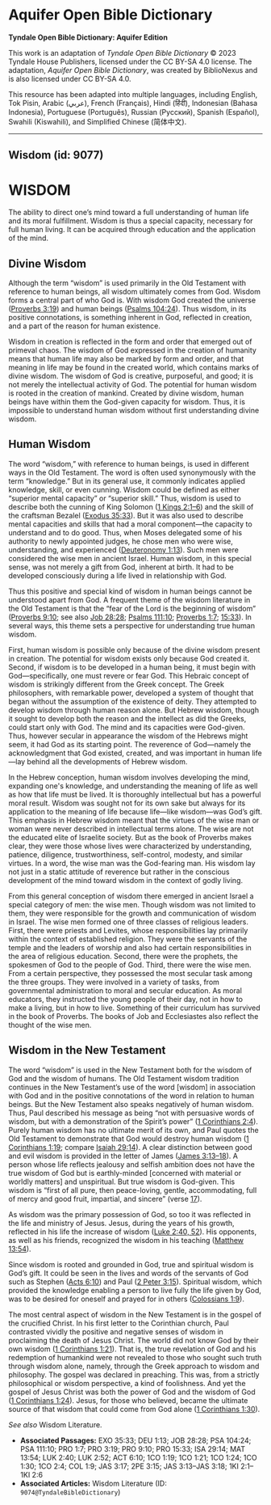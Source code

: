 # Aquifer Open Bible Dictionary

**Tyndale Open Bible Dictionary: Aquifer Edition**

This work is an adaptation of *Tyndale Open Bible Dictionary* © 2023 Tyndale House Publishers, licensed under the CC BY\-SA 4\.0 license. The adaptation, *Aquifer Open Bible Dictionary*, was created by BiblioNexus and is also licensed under CC BY\-SA 4\.0\.

This resource has been adapted into multiple languages, including English, Tok Pisin, Arabic (عربي), French (Français), Hindi (हिंदी), Indonesian (Bahasa Indonesia), Portuguese (Português), Russian (Русский), Spanish (Español), Swahili (Kiswahili), and Simplified Chinese (简体中文).



--------------------------------

## Wisdom (id: 9077)

WISDOM
======

The ability to direct one’s mind toward a full understanding of human life and its moral fulfillment. Wisdom is thus a special capacity, necessary for full human living. It can be acquired through education and the application of the mind.

Divine Wisdom
-------------

Although the term “wisdom” is used primarily in the Old Testament with reference to human beings, all wisdom ultimately comes from God. Wisdom forms a central part of who God is. With wisdom God created the universe ([Proverbs 3:19](https://ref.ly/Prov3:19)) and human beings ([Psalms 104:24](https://ref.ly/Ps104:24)). Thus wisdom, in its positive connotations, is something inherent in God, reflected in creation, and a part of the reason for human existence.

Wisdom in creation is reflected in the form and order that emerged out of primeval chaos. The wisdom of God expressed in the creation of humanity means that human life may also be marked by form and order, and that meaning in life may be found in the created world, which contains marks of divine wisdom. The wisdom of God is creative, purposeful, and good; it is not merely the intellectual activity of God. The potential for human wisdom is rooted in the creation of mankind. Created by divine wisdom, human beings have within them the God\-given capacity for wisdom. Thus, it is impossible to understand human wisdom without first understanding divine wisdom.

Human Wisdom
------------

The word “wisdom,” with reference to human beings, is used in different ways in the Old Testament. The word is often used synonymously with the term “knowledge.” But in its general use, it commonly indicates applied knowledge, skill, or even cunning. Wisdom could be defined as either “superior mental capacity” or “superior skill.” Thus, wisdom is used to describe both the cunning of King Solomon ([1 Kings 2:1–6](https://ref.ly/1Kgs2:1-1Kgs2:6)) and the skill of the craftsman Bezalel ([Exodus 35:33](https://ref.ly/Exod35:33)). But it was also used to describe mental capacities and skills that had a moral component—the capacity to understand and to do good. Thus, when Moses delegated some of his authority to newly appointed judges, he chose men who were wise, understanding, and experienced ([Deuteronomy 1:13](https://ref.ly/Deut1:13)). Such men were considered the wise men in ancient Israel. Human wisdom, in this special sense, was not merely a gift from God, inherent at birth. It had to be developed consciously during a life lived in relationship with God.

Thus this positive and special kind of wisdom in human beings cannot be understood apart from God. A frequent theme of the wisdom literature in the Old Testament is that the “fear of the Lord is the beginning of wisdom” ([Proverbs 9:10](https://ref.ly/Prov9:10); see also [Job 28:28](https://ref.ly/Job28:28); [Psalms 111:10](https://ref.ly/Ps111:10); [Proverbs 1:7](https://ref.ly/Prov1:7); [15:33](https://ref.ly/Prov15:33)). In several ways, this theme sets a perspective for understanding true human wisdom.

First, human wisdom is possible only because of the divine wisdom present in creation. The potential for wisdom exists only because God created it. Second, if wisdom is to be developed in a human being, it must begin with God—specifically, one must revere or fear God. This Hebraic concept of wisdom is strikingly different from the Greek concept. The Greek philosophers, with remarkable power, developed a system of thought that began without the assumption of the existence of deity. They attempted to develop wisdom through human reason alone. But Hebrew wisdom, though it sought to develop both the reason and the intellect as did the Greeks, could start only with God. The mind and its capacities were God\-given. Thus, however secular in appearance the wisdom of the Hebrews might seem, it had God as its starting point. The reverence of God—namely the acknowledgment that God existed, created, and was important in human life—lay behind all the developments of Hebrew wisdom.

In the Hebrew conception, human wisdom involves developing the mind, expanding one's knowledge, and understanding the meaning of life as well as how that life must be lived. It is thoroughly intellectual but has a powerful moral result. Wisdom was sought not for its own sake but always for its application to the meaning of life because life—like wisdom—was God’s gift. This emphasis in Hebrew wisdom meant that the virtues of the wise man or woman were never described in intellectual terms alone. The wise are not the educated elite of Israelite society. But as the book of Proverbs makes clear, they were those whose lives were characterized by understanding, patience, diligence, trustworthiness, self\-control, modesty, and similar virtues. In a word, the wise man was the God\-fearing man. His wisdom lay not just in a static attitude of reverence but rather in the conscious development of the mind toward wisdom in the context of godly living.

From this general conception of wisdom there emerged in ancient Israel a special category of men: the wise men. Though wisdom was not limited to them, they were responsible for the growth and communication of wisdom in Israel. The wise men formed one of three classes of religious leaders. First, there were priests and Levites, whose responsibilities lay primarily within the context of established religion. They were the servants of the temple and the leaders of worship and also had certain responsibilities in the area of religious education. Second, there were the prophets, the spokesmen of God to the people of God. Third, there were the wise men. From a certain perspective, they possessed the most secular task among the three groups. They were involved in a variety of tasks, from governmental administration to moral and secular education. As moral educators, they instructed the young people of their day, not in how to make a living, but in how to live. Something of their curriculum has survived in the book of Proverbs. The books of Job and Ecclesiastes also reflect the thought of the wise men.

Wisdom in the New Testament
---------------------------

The word “wisdom” is used in the New Testament both for the wisdom of God and the wisdom of humans. The Old Testament wisdom tradition continues in the New Testament’s use of the word \[wisdom] in association with God and in the positive connotations of the word in relation to human beings. But the New Testament also speaks negatively of human wisdom. Thus, Paul described his message as being “not with persuasive words of wisdom, but with a demonstration of the Spirit’s power” ([1 Corinthians 2:4](https://ref.ly/1Cor2:4)). Purely human wisdom has no ultimate merit of its own, and Paul quotes the Old Testament to demonstrate that God would destroy human wisdom ([1 Corinthians 1:19](https://ref.ly/1Cor1:19); compare [Isaiah 29:14](https://ref.ly/Isa29:14)). A clear distinction between good and evil wisdom is provided in the letter of James ([James 3:13–18](https://ref.ly/Jas3:13-Jas3:18)). A person whose life reflects jealousy and selfish ambition does not have the true wisdom of God but is earthly\-minded \[concerned with material or worldly matters] and unspiritual. But true wisdom is God\-given. This wisdom is “first of all pure, then peace\-loving, gentle, accommodating, full of mercy and good fruit, impartial, and sincere” (verse [17](https://ref.ly/Jas3:17)).

As wisdom was the primary possession of God, so too it was reflected in the life and ministry of Jesus. Jesus, during the years of his growth, reflected in his life the increase of wisdom ([Luke 2:40, 52](https://ref.ly/Luke2:40,Luke2:52)). His opponents, as well as his friends, recognized the wisdom in his teaching ([Matthew 13:54](https://ref.ly/Matt13:54)).

Since wisdom is rooted and grounded in God, true and spiritual wisdom is God’s gift. It could be seen in the lives and words of the servants of God such as Stephen ([Acts 6:10](https://ref.ly/Acts6:10)) and Paul ([2 Peter 3:15](https://ref.ly/2Pet3:15)). Spiritual wisdom, which provided the knowledge enabling a person to live fully the life given by God, was to be desired for oneself and prayed for in others ([Colossians 1:9](https://ref.ly/Col1:9)).

The most central aspect of wisdom in the New Testament is in the gospel of the crucified Christ. In his first letter to the Corinthian church, Paul contrasted vividly the positive and negative senses of wisdom in proclaiming the death of Jesus Christ. The world did not know God by their own wisdom ([1 Corinthians 1:21](https://ref.ly/1Cor1:21)). That is, the true revelation of God and his redemption of humankind were not revealed to those who sought such truth through wisdom alone, namely, through the Greek approach to wisdom and philosophy. The gospel was declared in preaching. This was, from a strictly philosophical or wisdom perspective, a kind of foolishness. And yet the gospel of Jesus Christ was both the power of God and the wisdom of God ([1 Corinthians 1:24](https://ref.ly/1Cor1:24)). Jesus, for those who believed, became the ultimate source of that wisdom that could come from God alone ([1 Corinthians 1:30](https://ref.ly/1Cor1:30)).

*See also* Wisdom Literature.

* **Associated Passages:** EXO 35:33; DEU 1:13; JOB 28:28; PSA 104:24; PSA 111:10; PRO 1:7; PRO 3:19; PRO 9:10; PRO 15:33; ISA 29:14; MAT 13:54; LUK 2:40; LUK 2:52; ACT 6:10; 1CO 1:19; 1CO 1:21; 1CO 1:24; 1CO 1:30; 1CO 2:4; COL 1:9; JAS 3:17; 2PE 3:15; JAS 3:13–JAS 3:18; 1KI 2:1–1KI 2:6
* **Associated Articles:** Wisdom Literature (ID: `9074@TyndaleBibleDictionary`)


